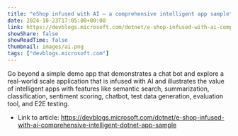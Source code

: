 ```yaml
---
title: "eShop infused with AI – a comprehensive intelligent app sample"
date: 2024-10-23T17:05:00+00:00
link: https://devblogs.microsoft.com/dotnet/e-shop-infused-with-ai-comprehensive-intelligent-dotnet-app-sample
showShare: false
showReadTime: false
thumbnail: images/ai.png
tags: ["devblogs.microsoft.com"]
---
```

Go beyond a simple demo app that demonstrates a chat bot and explore a real-world scale application that is infused with AI and illustrates the value of intelligent apps with features like semantic search, summarization, classification, sentiment scoring, chatbot, test data generation, evaluation tool, and E2E testing.

- Link to article: https://devblogs.microsoft.com/dotnet/e-shop-infused-with-ai-comprehensive-intelligent-dotnet-app-sample